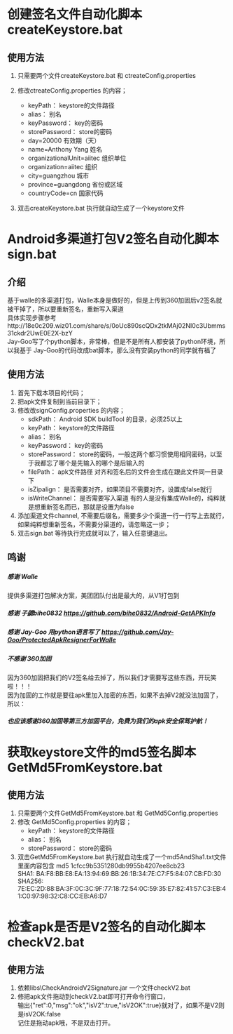 # 创建签名文件自动化脚本  createKeystore.bat  
## 使用方法 
1. 只需要两个文件createKeystore.bat  和 ctreateConfig.properties
2. 修改ctreateConfig.properties 的内容；
    * keyPath： keystore的文件路径  
    * alias： 别名
    * keyPassword： key的密码
    * storePassword： store的密码    
    * day=20000 有效期（天）  
	* name=Anthony Yang 姓名  
	* organizationalUnit=aiitec  组织单位  
	* organization=aiitec 组织
	* city=guangzhou  城市
	* province=guangdong  省份或区域  
	* countryCode=cn  国家代码


3. 双击createKeystore.bat 执行就自动生成了一个keystore文件


# Android多渠道打包V2签名自动化脚本  sign.bat

## 介绍  

基于walle的多渠道打包，Walle本身是做好的，但是上传到360加固后v2签名就被干掉了，所以要重新签名，重新写入渠道  
具体实现步骤参考http://18e0c209.wiz01.com/share/s/0oUc890scQDx2tkMAj02NI0c3Ubmms31ckdr2UwE0E2X-bzY  
Jay-Goo写了个python脚本，非常棒，但是不是所有人都安装了python环境，所以我基于 Jay-Goo的代码改成bat脚本，那么没有安装python的同学就有福了

## 使用方法
1. 首先下载本项目的代码；
2. 把apk文件复制到当前目录下；
3. 修改改signConfig.properties 的内容；
    * sdkPath： Android SDK buildTool 的目录，必须25以上  
    * keyPath： keystore的文件路径  
    * alias： 别名
    * keyPassword： key的密码
    * storePassword： store的密码，一般这两个都习惯使用相同密码，以至于我都忘了哪个是先输入的哪个是后输入的  
    * filePath： apk文件路径 对齐和签名后的文件会生成在跟此文件同一目录下
    * isZipalign： 是否需要对齐，如果项目不需要对齐，设置成false就行
    * isWriteChannel： 是否需要写入渠道 有的人是没有集成Walle的，纯粹就是想重新签名而已，那就是设置为false
4. 添加渠道文件channel, 不需要后缀名，需要多少个渠道一行一行写上去就行，如果纯粹想重新签名，不需要分渠道的，请忽略这一步；
5. 双击sign.bat 等待执行完成就可以了，输入任意键退出。

## 鸣谢  

##### 感谢 Walle  
 
提供多渠道打包解决方案，美团团队付出是最大的，从V1打包到  

##### 感谢 子勰bihe0832  https://github.com/bihe0832/Android-GetAPKInfo  

##### 感谢 Jay-Goo 用python语言写了 https://github.com/Jay-Goo/ProtectedApkResignerForWalle  


##### 不感谢 360加固  

因为360加固把我们的V2签名给去掉了，所以我们才需要写这些东西，开玩笑啦！！！  
因为加固的工作就是要往apk里加入加密的东西，如果不去掉V2就没法加固了，所以：  

##### 也应该感谢360加固等第三方加固平台，免费为我们的apk安全保驾护航！



#  获取keystore文件的md5签名脚本  GetMd5FromKeystore.bat  
##  使用方法 
1. 只需要两个文件GetMd5FromKeystore.bat   和 GetMd5Config.properties
2. 修改 GetMd5Config.properties 的内容；
    * keyPath： keystore的文件路径  
    * alias： 别名
    * storePassword： store的密码    
3. 双击GetMd5FromKeystore.bat 执行就自动生成了一个md5AndSha1.txt文件  
里面内容包含
md5 1cfcc9b5351280db9955b4207ee8cb23                                                       
SHA1: BA:F8:BB:E8:EA:13:94:69:BB:26:1B:34:7E:C7:F5:84:07:CB:FD:30 
SHA256: 7E:EC:2D:88:BA:3F:0C:3C:9F:77:18:72:54:0C:59:35:E7:82:41:57:C3:EB:41:C0:97:98:32:C8:CC:EB:A6:D7 




#  检查apk是否是V2签名的自动化脚本  checkV2.bat 
##  使用方法 
1. 依赖libs\CheckAndroidV2Signature.jar 一个文件checkV2.bat  
2. 修把apk文件拖动到checkV2.bat即可打开命令行窗口，  
输出{"ret":0,"msg":"ok","isV2":true,"isV2OK":true}就对了，如果不是V2则是isV2OK:false  
记住是拖动apk哦，不是双击打开。

  
  
  
  
  